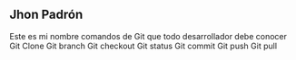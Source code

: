## Jhon Padrón 
Este es mi nombre
comandos de Git que todo desarrollador debe conocer
Git Clone
Git branch
Git checkout
Git status
Git commit
Git push
Git pull
